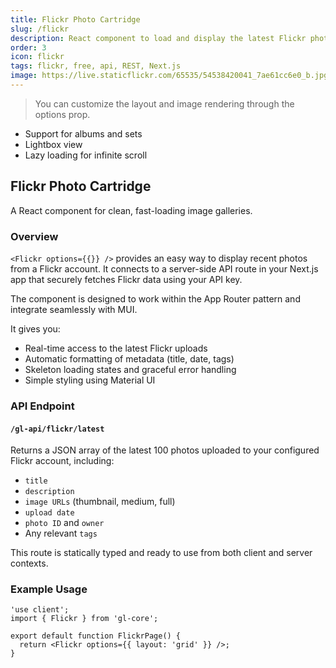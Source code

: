 ```yaml
---
title: Flickr Photo Cartridge
slug: /flickr
description: React component to load and display the latest Flickr photos with clean UI
order: 3
icon: flickr
tags: flickr, free, api, REST, Next.js
image: https://live.staticflickr.com/65535/54538420041_7ae61cc6e0_b.jpg
---
```


> You can customize the layout and image rendering through the options prop.

- Support for albums and sets
- Lightbox view
- Lazy loading for infinite scroll

## Flickr Photo Cartridge

A React component for clean, fast-loading image galleries.

### Overview

`<Flickr options={{}} />` provides an easy way to display recent photos from a Flickr account. It connects to a server-side API route in your Next.js app that securely fetches Flickr data using your API key.

The component is designed to work within the App Router pattern and integrate seamlessly with MUI.

It gives you:

- Real-time access to the latest Flickr uploads
- Automatic formatting of metadata (title, date, tags)
- Skeleton loading states and graceful error handling
- Simple styling using Material UI

### API Endpoint

#### `/gl-api/flickr/latest`

Returns a JSON array of the latest 100 photos uploaded to your configured Flickr account, including:

- `title`
- `description`
- `image URLs` (thumbnail, medium, full)
- `upload date`
- `photo ID` and `owner`
- Any relevant `tags`

This route is statically typed and ready to use from both client and server contexts.

### Example Usage

```tsx
'use client';
import { Flickr } from 'gl-core';

export default function FlickrPage() {
  return <Flickr options={{ layout: 'grid' }} />;
}
```
